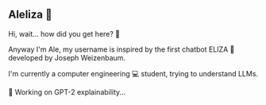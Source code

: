 ## Aleliza 👾

<!--
**Aleliza/Aleliza** is a ✨ _special_ ✨ repository because its `README.md` (this file) appears on your GitHub profile.

Here are some ideas to get you started:

- 🔭 I’m currently working on ...
- 🌱 I’m currently learning ...
- 👯 I’m looking to collaborate on ...
- 🤔 I’m looking for help with ...
- 💬 Ask me about ...
- 📫 How to reach me: ...
- 😄 Pronouns: ...
- ⚡ Fun fact: ...
-->
Hi, wait... how did you get here? 🤔

Anyway I'm Ale, my username is inspired by the first chatbot ELIZA 🤖 developed by Joseph Weizenbaum.

I'm currently a computer engineering 💻 student, trying to understand LLMs.

  💬 Working on GPT-2 explainability...

